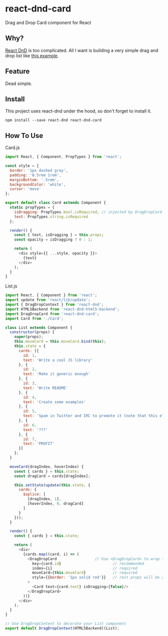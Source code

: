 # react-dnd-card
Drag and Drop Card component for React

## Why?
[React DnD](https://github.com/gaearon/react-dnd) is too complicated. All I want is building a very simple drag and drop list like [this example](https://gaearon.github.io/react-dnd/examples-sortable-simple.html).

## Feature
Dead simple.

## Install
This project uses react-dnd under the hood, so don't forget to install it.
```
npm install --save react-dnd react-dnd-card
```

## How To Use

Card.js
```javascript
import React, { Component, PropTypes } from 'react';

const style = {
  border: '1px dashed gray',
  padding: '0.5rem 1rem',
  marginBottom: '.5rem',
  backgroundColor: 'white',
  cursor: 'move'
};

export default class Card extends Component {
  static propTypes = {
    isDragging: PropTypes.bool.isRequired, // injected by DragDropCard
    text: PropTypes.string.isRequired
  };

  render() {
    const { text, isDragging } = this.props;
    const opacity = isDragging ? 0 : 1;

    return (
      <div style={{ ...style, opacity }}>
        {text}
      </div>
    );
  }
}
```

List.js
```javascript
import React, { Component } from 'react';
import update from 'react/lib/update';
import { DragDropContext } from 'react-dnd';
import HTML5Backend from 'react-dnd-html5-backend';
import DragDropCard from 'react-dnd-card';
import Card from './Card';

class List extends Component {
  constructor(props) {
    super(props);
    this.moveCard = this.moveCard.bind(this);
    this.state = {
      cards: [{
        id: 1,
        text: 'Write a cool JS library'
      }, {
        id: 2,
        text: 'Make it generic enough'
      }, {
        id: 3,
        text: 'Write README'
      }, {
        id: 4,
        text: 'Create some examples'
      }, {
        id: 5,
        text: 'Spam in Twitter and IRC to promote it (note that this element is taller than the others)'
      }, {
        id: 6,
        text: '???'
      }, {
        id: 7,
        text: 'PROFIT'
      }]
    };
  }

  moveCard(dragIndex, hoverIndex) {
    const { cards } = this.state;
    const dragCard = cards[dragIndex];

    this.setState(update(this.state, {
      cards: {
        $splice: [
          [dragIndex, 1],
          [hoverIndex, 0, dragCard]
        ]
      }
    }));
  }

  render() {
    const { cards } = this.state;

    return (
      <div>
        {cards.map((card, i) => (
          <DragDropCard                 // Use <DragDropCard> to wrap the item component
            key={card.id}                       // recommended
            index={i}                           // required
            moveCard={this.moveCard}            // required
            style={{border: '1px solid red'}}   // rest props will be applied too
          >
            <Card text={card.text} isDragging={false}/>
          </DragDropCard>
        ))}
      </div>
    );
  }
}

// Use DragDropContext to decorate your List component
export default DragDropContext(HTML5Backend)(List);
```
